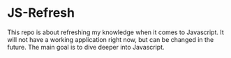# JS-Refresh
This repo is about refreshing my knowledge when it comes to Javascript. It will not have a working application right now, but can be changed in the future. The main goal is to dive deeper into Javascript.
